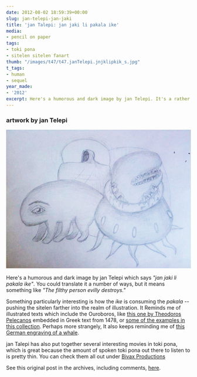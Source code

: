 ```yaml
---
date: 2012-08-02 18:59:39+00:00
slug: jan-telepi-jan-jaki
title: 'jan Talepi: jan jaki li pakala ike'
media:
- pencil on paper
tags:
- toki pona
- sitelen sitelen fanart
thumb: "/images/t47/t47.janTelepi.jnjklipkik_s.jpg"
t_tags:
- human
- sequel
year_made:
- '2012'
excerpt: Here's a humorous and dark image by jan Telepi. It's a rather free-form take on sitelen sitelen, with much of the emphasis placed on fleshing out the character of each of the glyphs.
---
```


### artwork by jan Telepi

![jan jaki li pakala ike.](/images/t47/t47.janTelepi.jnjklipkik_l.jpg)

Here's a humorous and dark image by jan Telepi which says _"jan jaki li pakala ike"_. You could translate it a number of ways, but it means something like _"The filthy person evilly destroys."_

Something particularly interesting is how the _ike_ is consuming the _pakala_ -- pushing the sitelen farther into the realm of illustration. It Reminds me of illustrated texts which include the Ouroboros, like [this one by Theodoros Pelecanos](http://upload.wikimedia.org/wikipedia/commons/7/71/Serpiente_alquimica.jpg) embedded in Greek text from 1478, or [some of the examples in this collection](http://www.whale.to/b/snake_tail.html). Perhaps more strangely, It also keeps reminding me of [this German engraving of a whale](http://vintageprintable.com/wordpress/wp-content/uploads/2010/08/Animal-Sea-mammal-Whale-Dutch-engraving.jpg).

jan Talepi has also put together several interesting movies in toki pona, which is great because the amount of spoken toki pona out there to listen to is pretty thin. You can check them all out under [Bivax Productions](http://www.youtube.com/user/BivaxProductions)

See this original post in the archives, including comments, [here](/archive/2012/artworks_jan-telepi-jan-jaki.html).



